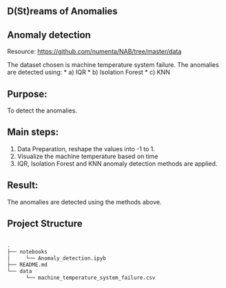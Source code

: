 ## D(St)reams of Anomalies

## Anomaly detection

Resource: https://github.com/numenta/NAB/tree/master/data

The dataset chosen is machine temperature system failure. The anomalies are detected using:
    * a) IQR
    * b) Isolation Forest
    * c) KNN

## Purpose:
To detect the anomalies.

## Main steps:
1. Data Preparation, reshape the values into -1 to 1.
2. Visualize the machine temperature based on time
3. IQR, Isolation Forest and KNN anomaly detection methods are applied.

## Result:
The anomalies are detected using the methods above.

## Project Structure

```bash

.
├── notebooks
│     └── Anomaly_detection.ipyb
├── README.md
└── data
      └── machine_temperature_system_failure.csv
```
